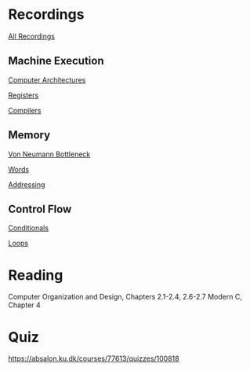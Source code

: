 # Recordings

[All Recordings](https://sid.erda.dk/sharelink/ABEHaFz6Sy)

## Machine Execution

[Computer Architectures](https://sid.erda.dk/share_redirect/gx1lzgy9bK)

[Registers](https://sid.erda.dk/share_redirect/GL2nCFkqcE)

[Compilers](https://sid.erda.dk/share_redirect/BxG4VoNC1J)

## Memory

[Von Neumann Bottleneck](https://sid.erda.dk/share_redirect/H3PNpo4a3S)

[Words](https://sid.erda.dk/share_redirect/gRY1Nhth91)

[Addressing](https://sid.erda.dk/share_redirect/h4DtrSjDK6)

## Control Flow

[Conditionals](https://sid.erda.dk/share_redirect/hJErLxRRmq)

[Loops](https://sid.erda.dk/share_redirect/H2cbxQDYKq)

# Reading

Computer Organization and Design, Chapters 2.1-2.4, 2.6-2.7 
Modern C, Chapter 4

# Quiz

https://absalon.ku.dk/courses/77613/quizzes/100818